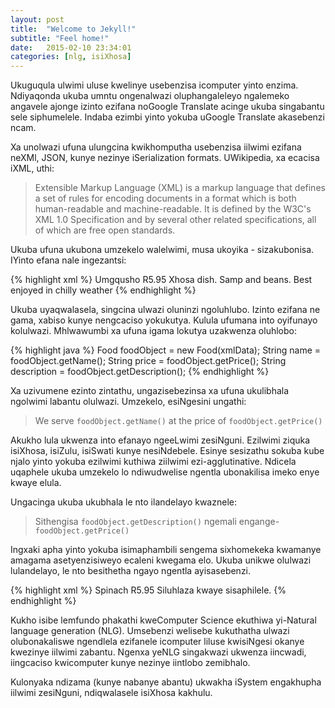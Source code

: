 ```yaml
---
layout: post
title:  "Welcome to Jekyll!"
subtitle: "Feel home!"
date:   2015-02-10 23:34:01
categories: [nlg, isiXhosa]
---
```

Ukuguqula ulwimi uluse kwelinye usebenzisa icomputer yinto enzima.
Ndiyaqonda ukuba umntu ongenalwazi oluphangaleleyo ngalemeko angavele
ajonge izinto ezifana noGoogle Translate acinge ukuba singabantu
sele siphumelele. Indaba ezimbi yinto yokuba uGoogle Translate
akasebenzi ncam.


Xa unolwazi ufuna ulungcina kwikhomputha usebenzisa iilwimi ezifana
neXMl, JSON, kunye nezinye iSerialization formats. UWikipedia, xa ecacisa iXML, uthi:

  > Extensible Markup Language (XML) is a markup language that defines a set of rules for encoding documents in a format which is
  > both human-readable and machine-readable. It is defined by the W3C's XML 1.0 Specification and by several other related specifications,
  > all of which are free open standards.
 
Ukuba ufuna ukubona umzekelo walelwimi, musa ukoyika - sizakubonisa. IYinto efana nale ingezantsi:

{% highlight xml %}
  <food>
    <name>Umgqusho</name>
    <price>R5.95</price>
    <description>
        Xhosa dish. Samp and beans. Best enjoyed in chilly weather
    </description>
  </food>
{% endhighlight %}
  
Ukuba uyaqwalasela, singcina ulwazi oluninzi ngoluhlubo. Izinto ezifana ne gama, xabiso kunye nengcaciso yokukutya.
Kulula ufumana into oyifunayo kolulwazi. Mhlwawumbi xa ufuna igama lokutya uzakwenza oluhlobo:

 {% highlight java %}
 Food foodObject = new Food(xmlData);
 String name = foodObject.getName();
 String price = foodObject.getPrice();
 String description = foodObject.getDescription();
{% endhighlight %}
 
Xa uzivumene ezinto zintathu, ungazisebezinsa xa ufuna ukulibhala ngolwimi labantu olulwazi. Umzekelo, esiNgesini ungathi:


  > We serve `foodObject.getName()` at the price of `foodObject.getPrice()`


Akukho lula ukwenza into efanayo ngeeLwimi zesiNguni. Ezilwimi ziquka isiXhosa, isiZulu, isiSwati kunye nesiNdebele.
Esinye sesizathu sokuba kube njalo yinto yokuba ezilwimi kuthiwa ziilwimi ezi-agglutinative. Ndicela uqaphele ukuba
umzekelo lo ndiwudwelise ngentla ubonakilisa imeko enye kwaye elula.


Ungacinga ukuba ukubhala le nto ilandelayo kwaznele:

  > Sithengisa `foodObject.getDescription()` ngemali engange-`foodObject.getPrice()`

Ingxaki apha yinto yokuba isimaphambili sengema sixhomekeka kwamanye amagama asetyenzisiweyo
ecaleni kwegama elo. Ukuba unikwe olulwazi lulandelayo, le nto besithetha ngayo ngentla ayisasebenzi.

 {% highlight xml %}
  <food>
    <name>Spinach</name>
    <price>R5.95</price>
    <description>Siluhlaza kwaye sisaphilele.</description>
  </food>
{% endhighlight %}

Kukho isibe lemfundo phakathi kweComputer Science ekuthiwa yi-Natural language generation (NLG).
Umsebenzi welisebe kukuthatha ulwazi olubonakaliswe ngendlela ezifanele icomputer liluse kwisiNgesi
okanye kwezinye iilwimi zabantu. Ngenxa yeNLG singakwazi ukwenza iincwadi, iingcaciso kwicomputer kunye
nezinye iintlobo zemibhalo.

Kulonyaka ndizama (kunye nabanye abantu) ukwakha iSystem engakhupha iilwimi zesiNguni, ndiqwalasele isiXhosa
kakhulu.